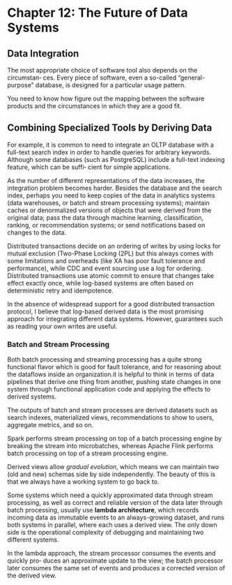# Chapter 12: The Future of Data Systems

## Data Integration

The most appropriate choice of software tool also depends on the circumstan‐ ces. Every piece of software, even a so-called “general-purpose” database, is designed for a particular usage pattern.

You need to know how figure out the mapping between the software products and the circumstances in which they are a good fit.

## Combining Specialized Tools by Deriving Data

For example, it is common to need to integrate an OLTP database with a full-text search index in order to handle queries for arbitrary keywords. Although some databases (such as PostgreSQL) include a full-text indexing feature, which can be suffi‐ cient for simple applications.

As the number of different representations of the data increases, the integration problem becomes harder. Besides the database and the search index, perhaps you need to keep copies of the data in analytics systems (data warehouses, or batch and stream processing systems); maintain caches or denormalized versions of objects that were derived from the original data; pass the data through machine learning, classification, ranking, or recommendation systems; or send notifications based on changes to the data.

Distributed transactions decide on an ordering of writes by using locks for mutual exclusion (Two-Phase Locking (2PL) but this always comes with some limitations and overheads (like XA has poor fault tolerance and performance), while CDC and event sourcing use a log for ordering. Distributed transactions use atomic commit to ensure that changes take effect exactly once, while log-based systems are often based on deterministic retry and idempotence. 

In the absence of widespread support for a good distributed transaction protocol, I believe that log-based derived data is the most promising approach for integrating different data systems. However, guarantees such as reading your own writes are useful.

### Batch and Stream Processing

Both batch processing and streaming processing has a quite strong functional flavor which is good for fault tolerance, and for reasoning about the dataflows inside an organization.it is helpful to think in terms of data pipelines that derive one thing from another, pushing state changes in one system through functional application code and applying the effects to derived systems.

The outputs of batch and stream processes are derived datasets such as search indexes, materialized views, recommendations to show to users, aggregate metrics, and so on.

Spark performs stream processing on top of a batch processing engine by breaking the stream into microbatches, whereas Apache Flink performs batch processing on top of a stream processing engine.

Derived views allow *gradual evolution*, which means we can maintain two (old and new) schemas side by side independently. The beauty of this is that we always have a working system to go back to.

Some systems which need a quickly approximated data through stream processing, as well as correct and reliable version of the data later through batch processing, usually use **lambda architecture**, which records incoming data as immutable events to an always-growing dataset, and runs both systems in parallel, where each uses a derived view. The only down side is the operational complexity of debugging and maintaining two different systems.

In the lambda approach, the stream processor consumes the events and quickly pro‐ duces an approximate update to the view; the batch processor later consumes the same set of events and produces a corrected version of the derived view.
